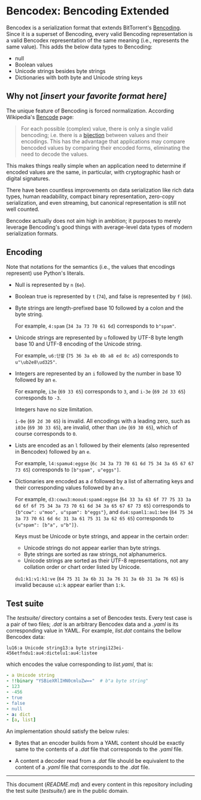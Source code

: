 Bencodex: Bencoding Extended
============================

Bencodex is a serialization format that extends BitTorrent's [Bencoding].
Since it is a superset of Bencoding, every valid Bencoding representation is
a valid Bencodex representation of the same meaning (i.e., represents the same
value).   This adds the below data types to Bencoding:

 -  null
 -  Boolean values
 -  Unicode strings besides byte strings
 -  Dictionaries with both byte and Unicode string keys

[Bencoding]: http://www.bittorrent.org/beps/bep_0003.html#bencoding


Why not *[insert your favorite format here]*
--------------------------------------------

The unique feature of Bencoding is forced normalization.
According Wikipedia's [Bencode] page:

> For each possible (complex) value, there is only a single valid bencoding;
> i.e. there is a [bijection] between values and their encodings.
> This has the advantage that applications may compare bencoded values by
> comparing their encoded forms, eliminating the need to decode the values.

This makes things really simple when an application need to determine
if encoded values are the same, in particular, with cryptographic hash or
digital signatures.

There have been countless improvements on data serialization like
rich data types, human readability, compact binary representation,
zero-copy serialization, and even streaming, but canonical representation
is still not well counted.

Bencodex actually does not aim high in ambition; it purposes to merely
leverage Bencoding's good things with average-level data types of modern
serialization formats.

[Bencode]: https://en.wikipedia.org/wiki/Bencode#Features_&_drawbacks
[bijection]: https://en.wikipedia.org/wiki/Bijection


Encoding
--------

Note that notations for the semantics (i.e., the values that encodings
represent) use Python's literals.

 -  Null is represented by `n` (`6e`).

 -  Boolean true is represented by `t` (`74`),
    and false is represented by `f` (`66`).

 -  Byte strings are length-prefixed base 10 followed by a colon and
    the byte string.

    For example, `4:spam` (`34 3a 73 70 61 6d`) corresponds to `b"spam"`.

 -  Unicode strings are represented by `u` followed by UTF-8 byte length
    base 10 and UTF-8 encoding of the Unicode string.

    For example, `u6:단팥` (`75 36 3a eb 8b a8 ed 8c a5`) corresponds to
    `u"\ub2e8\ud325"`.

 -  Integers are represented by an `i` followed by the number in base 10
    followed by an `e`.

    For example, `i3e` (`69 33 65`) corresponds to `3`,
    and `i-3e` (`69 2d 33 65`) corresponds to `-3`.

    Integers have no size limitation.

    `i-0e` (`69 2d 30 65`) is invalid.  All encodings with a leading zero,
    such as `i03e` (`69 30 33 65`), are invalid, other than `i0e` (`69 30 65`),
    which of course corresponds to `0`.

 -  Lists are encoded as an `l` followed by their elements (also represented in
    Bencodex) followed by an `e`.

    For example, `l4:spamu4:eggse` (`6c 34 3a 73 70 61 6d 75 34 3a 65 67 67 73
    65`) corresponds to `[b"spam", u"eggs"]`.

 -  Dictionaries are encoded as a `d` followed by a list of alternating keys
    and their corresponding values followed by an `e`.

    For example, `d3:cowu3:moou4:spam4:eggse` (`64 33 3a 63 6f 77 75 33 3a 6d
    6f 6f 75 34 3a 73 70 61 6d 34 3a 65 67 67 73 65`) corresponds to
    `{b"cow": u"moo", u"spam": b"eggs"}`, and `du4:spaml1:au1:bee` (`64 75 34
    3a 73 70 61 6d 6c 31 3a 61 75 31 3a 62 65 65`) corresponds to
    `{u"spam": [b"a", u"b"]}`.

    Keys must be Unicode or byte strings, and appear in the certain order:

     -  Unicode strings do not appear earlier than byte strings.
     -  Byte strings are sorted as raw strings, not alphanumerics.
     -  Unicode strings are sorted as their UTF-8 representations,
        not any collation order or chart order listed by Unicode.

    `du1:k1:v1:k1:ve` (`64 75 31 3a 6b 31 3a 76 31 3a 6b 31 3a 76 65`) is
    invalid because `u1:k` appear earlier than `1:k`.


Test suite
----------

The *testsuite/* directory contains a set of Bencodex tests.  Every test case
is a pair of two files; *.dat* is an arbitrary Bencodex data and a *.yaml*
is its corresponding value in YAML.  For example, *list.dat* contains
the bellow Bencodex data:

~~~~ bencodex
lu16:a Unicode string13:a byte stringi123ei-456etfndu1:au4:dictelu1:au4:listee
~~~~

which encodes the value corresponding to *list.yaml*, that is:

~~~~ yaml
- a Unicode string
- !!binary "YSBieXRlIHN0cmluZw=="  # b"a byte string"
- 123
- -456
- true
- false
- null
- a: dict
- [a, list]
~~~~

An implementation should satisfy the below rules:

 -  Bytes that an encoder builds from a YAML content should be exactly same to
    the contents of a *.dat* file that corresponds to the *.yaml* file.

 -  A content a decoder read from a *.dat* file should be equivalent to
    the content of a *.yaml* file that corresponds to the *.dat* file.


----

This document (*README.md*) and every content in this repository including
the test suite (*testsuite/*) are in the public domain.
